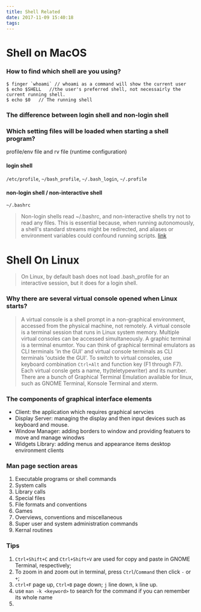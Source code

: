 ```yaml
---
title: Shell Related
date: 2017-11-09 15:40:18
tags:
---
```

# Shell on MacOS

### How to find which shell are you using?
```
$ finger `whoami` // whoami as a command will show the current user
$ echo $SHELL   //the user's preferred shell, not necessairly the current running shell.
$ echo $0   // The running shell
```

### The difference between login shell and non-login shell

### Which setting files will be loaded when starting a shell program?
profile/env file and rv file (runtime configuration)
#### login shell
`/etc/profile`, `~/bash_profile`, `~/.bash_login`, `~/.profile`
#### non-login shell / non-interactive shell
`~/.bashrc`
> Non-login shells read ~/.bashrc, and non-interactive shells try not to read any files. This is essential because, when running autonomously, a shell's standard streams might be redirected, and aliases or environment variables could confound running scripts. [link](https://coderwall.com/p/u003pa/bash-startup-scripts-on-linux-and-mac-os-x)


# Shell On Linux

> On Linux, by default bash does not load .bash_profile for an interactive session, but it does for a login shell.
> 


### Why there are several virtual console opened when Linux starts?
> A virtual console is a shell prompt in a non-graphical environment, accessed from the physical machine, not remotely. A virtual console is a terminal session that runs in Linux system memory. Multiple virtual consoles can be accessed simultaneously. A graphic terminal is a terminal enumtor. You can think of graphical terminal emulators as CLI terminals 'in the GUI' and virtual console terminals as CLI terminals 'outside the GUI'. To switch to virtual consoles, use keyboard combination `Ctrl+Alt` and function key (F1 through F7). Each virtual consle gets a name, tty(teletypewriter) and its number. There are a bunch of Graphical Terminal Emulation available for linux, such as GNOME Terminal, Konsole Terminal and xterm.

### The components of graphical interface elements
- Client: the application which requires graphical servcies
- Display Server: managing the display and then input devices such as keyboard and mouse.
- Window Manager: adding borders to window and providing featuers to move and manage winodws
- Widgets Library: adding menus and appearance items desktop environment clients

### Man page section areas
1. Executable programs or shell commands
2. System calls
3. Library calls
4. Special files
5. File formats and conventions
6. Games
7. Overviews, conventions and miscellaneous
8. Super user and system administration commands
9. Kernal routines


### Tips
1. `Ctrl+Shift+C` and `Ctrl+Shift+V` are used for copy and paste in GNOME Terminal, respectively;
2. To zoom in and zoom out in terminal, press `Ctrl`/`Command` then click `-` or `+`;
3. `ctrl+F` page up, `Ctrl+B` page down; `j` line down, `k` line up.
4. use `man -k <keyword>` to search for the command if you can remember its whole name
5. 












